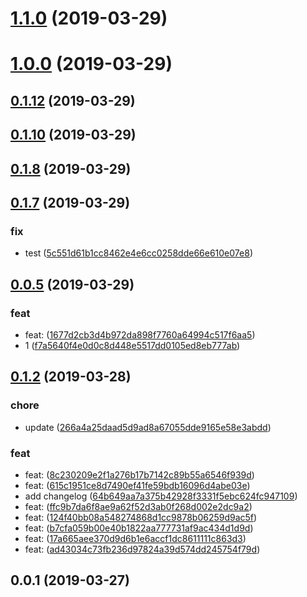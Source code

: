 # [1.1.0](https://github.com/PrinceYang/git/compare/v1.0.0...v1.1.0) (2019-03-29)




# [1.0.0](https://github.com/PrinceYang/git/compare/0.1.12...v1.0.0) (2019-03-29)




## [0.1.12](https://github.com/PrinceYang/git/compare/0.1.10...0.1.12) (2019-03-29)




## [0.1.10](https://github.com/PrinceYang/git/compare/v0.1.8...0.1.10) (2019-03-29)




## [0.1.8](https://github.com/PrinceYang/git/compare/v0.1.7...v0.1.8) (2019-03-29)




## [0.1.7](https://github.com/PrinceYang/git/compare/v0.0.5...v0.1.7) (2019-03-29)


### fix

* test ([5c551d61b1cc8462e4e6cc0258dde66e610e07e8](https://github.com/PrinceYang/git/commit/5c551d61b1cc8462e4e6cc0258dde66e610e07e8))



## [0.0.5](https://github.com/PrinceYang/git/compare/v0.1.2...v0.0.5) (2019-03-29)


### feat

* feat: ([1677d2cb3d4b972da898f7760a64994c517f6aa5](https://github.com/PrinceYang/git/commit/1677d2cb3d4b972da898f7760a64994c517f6aa5))
* 1 ([f7a5640f4e0d0c8d448e5517dd0105ed8eb777ab](https://github.com/PrinceYang/git/commit/f7a5640f4e0d0c8d448e5517dd0105ed8eb777ab))



## [0.1.2](https://github.com/PrinceYang/git/compare/0.0.2...v0.1.2) (2019-03-28)


### chore

* update ([266a4a25daad5d9ad8a67055dde9165e58e3abdd](https://github.com/PrinceYang/git/commit/266a4a25daad5d9ad8a67055dde9165e58e3abdd))

### feat

* feat: ([8c230209e2f1a276b17b7142c89b55a6546f939d](https://github.com/PrinceYang/git/commit/8c230209e2f1a276b17b7142c89b55a6546f939d))
* feat: ([615c1951ce8d7490ef41fe59bdb16096d4abe03e](https://github.com/PrinceYang/git/commit/615c1951ce8d7490ef41fe59bdb16096d4abe03e))
* add changelog ([64b649aa7a375b42928f3331f5ebc624fc947109](https://github.com/PrinceYang/git/commit/64b649aa7a375b42928f3331f5ebc624fc947109))
* feat: ([ffc9b7da6f8ae9a62f52d3ab0f268d002e2dc9a2](https://github.com/PrinceYang/git/commit/ffc9b7da6f8ae9a62f52d3ab0f268d002e2dc9a2))
* feat: ([124f40bb08a548274868d1cc9878b06259d9ac5f](https://github.com/PrinceYang/git/commit/124f40bb08a548274868d1cc9878b06259d9ac5f))
* feat: ([b7cfa059b00e40b1822aa777731af9ac434d1d9d](https://github.com/PrinceYang/git/commit/b7cfa059b00e40b1822aa777731af9ac434d1d9d))
* feat: ([17a665aee370d9d6b1e6accf1dc8611111c863d3](https://github.com/PrinceYang/git/commit/17a665aee370d9d6b1e6accf1dc8611111c863d3))
* feat: ([ad43034c73fb236d97824a39d574dd245754f79d](https://github.com/PrinceYang/git/commit/ad43034c73fb236d97824a39d574dd245754f79d))



## 0.0.1 (2019-03-27)




